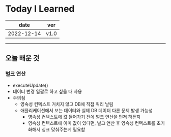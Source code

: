 # Today I Learned

|date|ver|
|----|----|
|2022-12-14| v1.0|
---
## 오늘 배운 것
### 벌크 연산
* executeUpdate()
* 데이터 변경 일괄로 하고 싶을 때 사용
* 주의점
    * 영속성 컨텍스트 거치지 않고 DB에 직접 쿼리 날림
    * 애플리케이션에서 보는 데이터와 실제 DB 데이터 다른 문제 발생 가능성
        * 영속성 컨텍스트에 값 들어가기 전에 벌크 연산을 먼저 하든지
        * 영속성 컨텍스트에 이미 값이 있다면, 벌크 연산 후 영속성 컨텍스트를 초기화해서 싱크 맞춰주는게 필요함